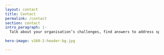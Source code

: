 ```yaml
---
layout: contact
title: Contact
permalink: /contact
section: contact
intro_paragraph: |-
  Talk about your organisation’s challenges, find answers to address specific issues, discuss opportunities that you want to harness, we are ready to talk about what we can accomplish together.
  
hero-image: v360-2-header-bg.jpg

---
```

